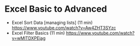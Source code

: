 # Excel Basic to Advanced

* Excel Sort Data [managing lists] (11 min) https://www.youtube.com/watch?v=Aw4ZHT3SYzc
* Excel Filter Basics (11 min) https://www.youtube.com/watch?v=wMlTDXPEjag
